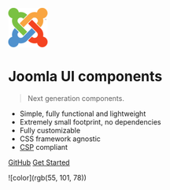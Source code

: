![logo](_images/80px-Joomla_logo.png)


# Joomla UI components

> Next generation components.

- Simple, fully functional and lightweight
- Extremely small footprint, no dependencies
- Fully customizable
- CSS framework agnostic
- [CSP](https://csp.withgoogle.com/docs/index.html) compliant


[GitHub](https://github.com/joomla-projects/custom-elements/)
[Get Started](/quickstart)

<!-- background color -->
![color](rgb(55, 101, 78))

